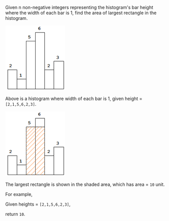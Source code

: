 Given n non-negative integers representing the histogram's bar height where the width of each bar is 1, find the area of largest rectangle in the histogram.

![](https://raw.githubusercontent.com/superchen14/leetcode/master/problems/images/histogram.png)

Above is a histogram where width of each bar is 1, given height = `[2,1,5,6,2,3]`.

![](https://raw.githubusercontent.com/superchen14/leetcode/master/problems/images/histogram_area.png)

The largest rectangle is shown in the shaded area, which has area = `10` unit.

For example,

Given heights = `[2,1,5,6,2,3]`,

return `10`.